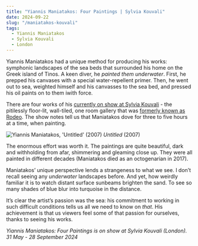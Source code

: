 ```yaml
---
title: "Yiannis Maniatakos: Four Paintings | Sylvia Kouvali"
date: 2024-09-22
slug: "/maniatakos-kouvali"
tags:
  - Yiannis Maniatakos
  - Sylvia Kouvali
  - London
---
```


Yiannis Maniatakos had a unique method for producing his works: symphonic landscapes of the sea beds that surrounded his home on the Greek island of Tinos. A keen diver, he _painted them underwater_. First, he prepped his canvases with a special water-repellent primer. Then, he went out to sea, weighted himself and his canvasses to the sea bed, and pressed his oil paints on to them iwith force.

There are four works of his [currently on show at Sylvia Kouvali](https://sylviakouvali.com/exhibitions/four-paintings/) - the pitilessly floor-lit, wall-tiled, one room gallery that was [formerly known as Rodeo](https://artangled.com/tags/rodeo/). The show notes tell us that Maniatakos dove for three to five hours at a time, when painting.

![Yiannis Maniatakos, 'Untitled' (2007)](/maniatakos-kouvali-1.jpeg)
_Untitled_ (2007)

The enormous effort was worth it. The paintings are quite beautiful, dark and withholding from afar, shimmering and gleaming close up. They were all painted in different decades (Maniatakos died as an octogenarian in 2017).

Maniatakos’ unique perspective lends a strangeness to what we see. I don’t recall seeing any _underwater_ landscapes before. And yet, how weirdly familiar it is to watch distant surface sunbeams brighten the sand. To see so many shades of blue blur into turquoise in the distance.

It’s clear the artist’s passion was the sea: his commitment to working in such difficult conditions tells us all we need to know on _that_. His achievement is that us viewers feel some of that passion for ourselves, thanks to seeing his works.

_Yiannis Maniatakos: Four Paintings is on show at Sylvia Kouvali (London). 31 May - 28 September 2024_

